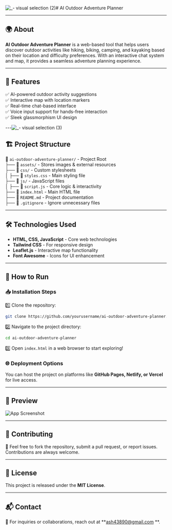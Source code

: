 ![_- visual selection (2)](https://github.com/user-attachments/assets/4bef6abd-5d71-4093-bab5-e72e144c2c49)# AI Outdoor Adventure Planner

---

## 🌍 About
**AI Outdoor Adventure Planner** is a web-based tool that helps users discover outdoor activities like hiking, biking, camping, and kayaking based on their location and difficulty preferences. With an interactive chat system and map, it provides a seamless adventure planning experience.

---

## 🚀 Features
✅ AI-powered outdoor activity suggestions  
✅ Interactive map with location markers  
✅ Real-time chat-based interface  
✅ Voice input support for hands-free interaction  
✅ Sleek glassmorphism UI design  

---![_- visual selection (3)](https://github.com/user-attachments/assets/4f26a506-08f8-4f4a-907c-bbadfa652fa9)


## 🏗️ Project Structure
📂 `ai-outdoor-adventure-planner/` - Project Root  
├── 📁 `assets/` - Stores images & external resources  
├── 📁 `css/` - Custom stylesheets  
│   ├── 🎨 `styles.css` - Main styling file  
├── 📁 `js/` - JavaScript files  
│   ├── 📜 `script.js` - Core logic & interactivity  
├── 📄 `index.html` - Main HTML file  
├── 📄 `README.md` - Project documentation  
├── 📄 `.gitignore` - Ignore unnecessary files  

---

## 🛠️ Technologies Used
- **HTML, CSS, JavaScript** - Core web technologies  
- **Tailwind CSS** - For responsive design  
- **Leaflet.js** - Interactive map functionality  
- **Font Awesome** - Icons for UI enhancement  

---

## 🎯 How to Run
### 📥 Installation Steps
1️⃣ Clone the repository:
```sh
git clone https://github.com/yourusername/ai-outdoor-adventure-planner.git
```
2️⃣ Navigate to the project directory:
```sh
cd ai-outdoor-adventure-planner
```
3️⃣ Open `index.html` in a web browser to start exploring!

### 🌐 Deployment Options
You can host the project on platforms like **GitHub Pages, Netlify, or Vercel** for live access.

---

## 📸 Preview
![App Screenshot](assets/images/screenshot.png)

---

## 🤝 Contributing
🚀 Feel free to fork the repository, submit a pull request, or report issues. Contributions are always welcome.

---

## 📜 License
This project is released under the **MIT License**.

---

## 📬 Contact
📧 For inquiries or collaborations, reach out at **ash43890@gmail.com **.

